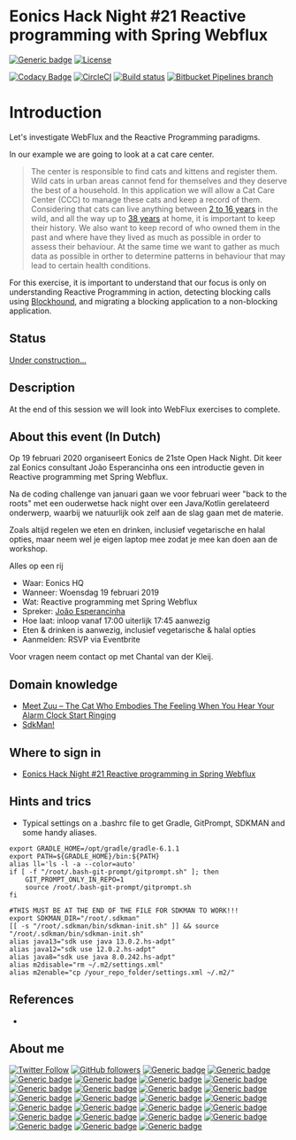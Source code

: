# Eonics Hack Night #21 Reactive programming with Spring Webflux

[![Generic badge](https://img.shields.io/static/v1.svg?label=BitBucket&message=Eonics%20Hack%20Night%2021%20Reactive%20programming%20with%20Spring%20Webflux&color=informational)](https://bitbucket.org/jesperancinha/eonics-hacknight-webflux/src/master/) 
[![License](https://img.shields.io/badge/License-Apache%202.0-blue.svg)](https://opensource.org/licenses/Apache-2.0)

[![Codacy Badge](https://api.codacy.com/project/badge/Grade/b9555b37dbdd41b1bdb2a5842001f6f5)](https://www.codacy.com/manual/jofisaes/eonics-hacknight-webflux?utm_source=jesperancinha@bitbucket.org&amp;utm_medium=referral&amp;utm_content=jesperancinha/eonics-hacknight-webflux&amp;utm_campaign=Badge_Grade)
[![CircleCI](https://circleci.com/bb/jesperancinha/eonics-hacknight-webflux.svg?style=svg)](https://circleci.com/bb/jesperancinha/eonics-hacknight-webflux)
[![Build status](https://ci.appveyor.com/api/projects/status/87huceimotokx4vy?svg=true)](https://ci.appveyor.com/project/jesperancinha/eonics-hacknight-webflux)
[![Bitbucket Pipelines branch](https://img.shields.io/bitbucket/pipelines/jesperancinha/eonics-hacknight-webflux/master)](https://bitbucket.org/jesperancinha/international-airports-service-root/addon/pipelines/home)


# Introduction

Let's investigate WebFlux and the Reactive Programming paradigms.

In our example we are going to look at a cat care center.

>The center is responsible to find cats and kittens and register them. Wild cats in urban areas cannot fend for themselves and they deserve the best of a household. In this application we will allow a Cat Care Center (CCC) to manage these cats and keep a record of them. Considering that cats can live anything between [2 to 16 years](https://www.mcvoordieren.nl/hoe-oud-wordt-een-kat) in the wild, and all the way up to [38 years](https://en.wikipedia.org/wiki/Creme_Puff_\(cat\)) at home, it is important to keep their history. We also want to keep record of who owned them in the past and where have they lived as much as possible in order to assess their behaviour. At the same time we want to gather as much data as possible in orther to determine patterns in behaviour that may lead to certain health conditions.

For this exercise, it is important to understand that our focus is only on understanding Reactive Programming in action, detecting blocking calls using [Blockhound](https://github.com/reactor/BlockHound), and migrating a blocking application to a non-blocking application. 

## Status

[Under construction...](https://github.com/jesperancinha/project-signer/blob/master/project-signer-templates/UnderConstruction.md)


## Description

At the end of this session we will look into WebFlux exercises to complete.

## About this event (In Dutch)

Op 19 februari 2020 organiseert Eonics de 21ste Open Hack Night. Dit keer zal Eonics consultant João Esperancinha ons een introductie geven in Reactive programming met Spring Webflux.

Na de coding challenge van januari gaan we voor februari weer "back to the roots" met een ouderwetse hack night over een Java/Kotlin gerelateerd onderwerp, waarbij we natuurlijk ook zelf aan de slag gaan met de materie.

Zoals altijd regelen we eten en drinken, inclusief vegetarische en halal opties, maar neem wel je eigen laptop mee zodat je mee kan doen aan de workshop.

Alles op een rij

-   Waar: Eonics HQ
-   Wanneer: Woensdag 19 februari 2019
-   Wat: Reactive programming met Spring Webflux
-   Spreker: [João Esperancinha](jofisaes@gmail.com)
-   Hoe laat: inloop vanaf 17:00 uiterlijk 17:45 aanwezig
-   Eten & drinken is aanwezig, inclusief vegetarische & halal opties
-   Aanmelden: RSVP via Eventbrite

Voor vragen neem contact op met Chantal van der Kleij.

## Domain knowledge

-   [Meet Zuu – The Cat Who Embodies The Feeling When You Hear Your Alarm Clock Start Ringing](https://www.boredpanda.com/funny-exotic-long-hair-cat-zuu/)
-   [SdkMan!](https://sdkman.io/)

## Where to sign in

-   [Eonics Hack Night #21 Reactive programming in Spring Webflux](https://www.eventbrite.com/e/tickets-eonics-hack-night-21-reactive-programming-in-spring-webflux-91585581941)


## Hints and trics

-  Typical settings on a .bashrc file to get Gradle, GitPrompt, SDKMAN and some handy aliases. 
```shell script
export GRADLE_HOME=/opt/gradle/gradle-6.1.1
export PATH=${GRADLE_HOME}/bin:${PATH}
alias ll='ls -l -a --color=auto'
if [ -f "/root/.bash-git-prompt/gitprompt.sh" ]; then
    GIT_PROMPT_ONLY_IN_REPO=1
    source /root/.bash-git-prompt/gitprompt.sh
fi

#THIS MUST BE AT THE END OF THE FILE FOR SDKMAN TO WORK!!!
export SDKMAN_DIR="/root/.sdkman"
[[ -s "/root/.sdkman/bin/sdkman-init.sh" ]] && source "/root/.sdkman/bin/sdkman-init.sh"
alias java13="sdk use java 13.0.2.hs-adpt"
alias java12="sdk use 12.0.2.hs-adpt"
alias java8="sdk use java 8.0.242.hs-adpt"
alias m2disable="rm ~/.m2/settings.xml"
alias m2enable="cp /your_repo_folder/settings.xml ~/.m2/"
```
## References

-   

## About me

[![Twitter Follow](https://img.shields.io/twitter/follow/joaofse?label=João%20Esperancinha&style=social)](https://twitter.com/joaofse)
[![GitHub followers](https://img.shields.io/github/followers/jesperancinha.svg?label=jesperancinha&style=social)](https://github.com/jesperancinha)
[![Generic badge](https://img.shields.io/static/v1.svg?label=BitBucket&message=jesperancinha&color=navy)](https://bitbucket.org/jesperancinha)
[![Generic badge](https://img.shields.io/static/v1.svg?label=GitLab&message=jesperancinha&color=navy)](https://gitlab.com/jesperancinha)
[![Generic badge](https://img.shields.io/static/v1.svg?label=Homepage&message=joaofilipesabinoesperancinha.nl&color=6495ED)](http://joaofilipesabinoesperancinha.nl)
[![Generic badge](https://img.shields.io/static/v1.svg?label=Homepage&message=Time%20Disruption%20Studios&color=6495ED)](http://tds.joaofilipesabinoesperancinha.nl/)
[![Generic badge](https://img.shields.io/static/v1.svg?label=Homepage&message=Image%20Train%20Filters&color=6495ED)](http://itf.joaofilipesabinoesperancinha.nl/)
[![Generic badge](https://img.shields.io/static/v1.svg?label=Homepage&message=MancalaJE&color=6495ED)](http://mancalaje.joaofilipesabinoesperancinha.nl/)
[![Generic badge](https://img.shields.io/static/v1.svg?label=DEV&message=Profile&color=green)](https://dev.to/jofisaes)
[![Generic badge](https://img.shields.io/static/v1.svg?label=Medium&message=@jofisaes&color=green)](https://medium.com/@jofisaes)
[![Generic badge](https://img.shields.io/static/v1.svg?label=Hackernoon&message=@jesperancinha&color=green)](https://hackernoon.com/@jesperancinha)
[![Generic badge](https://img.shields.io/static/v1.svg?label=Free%20Code%20Camp&message=jofisaes&color=008000)](https://www.freecodecamp.org/jofisaes)
[![Generic badge](https://img.shields.io/static/v1.svg?label=Hackerrank&message=jofisaes&color=008000)](https://www.hackerrank.com/jofisaes)
[![Generic badge](https://img.shields.io/static/v1.svg?label=Code%20Forces&message=jesperancinha&color=008000)](https://codeforces.com/profile/jesperancinha)
[![Generic badge](https://img.shields.io/static/v1.svg?label=Coder%20Byte&message=jesperancinha&color=008000)](https://coderbyte.com/profile/jesperancinha)
[![Generic badge](https://img.shields.io/static/v1.svg?label=Code%20Wars&message=jesperancinha&color=008000)](https://www.codewars.com/users/jesperancinha)
[![Generic badge](https://img.shields.io/static/v1.svg?label=Acclaim%20Badges&message=joao-esperancinha&color=red)](https://www.youracclaim.com/users/joao-esperancinha/badges)
[![Generic badge](https://img.shields.io/static/v1.svg?label=All%20Badges&message=Badges&color=red)](https://github.com/jesperancinha/project-signer/blob/master/project-signer-templates/Badges.md)
[![Generic badge](https://img.shields.io/static/v1.svg?label=Status&message=Project%20Status&color=red)](https://github.com/jesperancinha/project-signer/blob/master/project-signer-templates/Status.md)
[![Generic badge](https://img.shields.io/static/v1.svg?label=Google%20Apps&message=Joao+Filipe+Sabino+Esperancinha&color=orange)](https://play.google.com/store/apps/developer?id=Joao+Filipe+Sabino+Esperancinha)
[![Generic badge](https://img.shields.io/static/v1.svg?label=Code%20Pen&message=jesperancinha&color=orange)](https://codepen.io/jesperancinha)
[![Generic badge](https://img.shields.io/static/v1.svg?label=GitHub&message=ITF%20Chartizate%20Android&color=yellow)](https://github.com/JEsperancinhaOrg/itf-chartizate-android)
[![Generic badge](https://img.shields.io/static/v1.svg?label=GitHub&message=ITF%20Chartizate%20Java&color=yellow)](https://github.com/JEsperancinhaOrg/itf-chartizate-modules/tree/master/itf-chartizate-java)
[![Generic badge](https://img.shields.io/static/v1.svg?label=GitHub&message=ITF%20Chartizate%20API&color=yellow)](https://github.com/JEsperancinhaOrg/itf-chartizate/tree/master/itf-chartizate-api)
[![Generic badge](https://img.shields.io/static/v1.svg?label=GitHub&message=Markdowner%20Core&color=yellow)](https://github.com/jesperancinha/markdowner/tree/master/markdowner-core)
[![Generic badge](https://img.shields.io/static/v1.svg?label=GitHub&message=Markdowner%20Filter&color=yellow)](https://github.com/jesperancinha/markdowner/tree/master/markdowner-filter)
[![Generic badge](https://img.shields.io/static/v1.svg?label=Docker%20Images&message=jesperanciha&color=099CEC)](https://github.com/jesperancinha/project-signer/blob/master/project-signer-templates/DockerImages.md)

